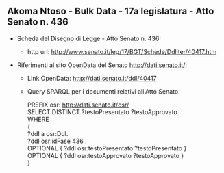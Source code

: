 ## Akoma Ntoso - Bulk Data - 17a legislatura - Atto Senato n. 436 ##

* Scheda del Disegno di Legge - Atto Senato n. 436:
	* http url: http://www.senato.it/leg/17/BGT/Schede/Ddliter/40417.htm

* Riferimenti al sito OpenData del Senato http://dati.senato.it/:
	* Link OpenData: http://dati.senato.it/ddl/40417
	* Query SPARQL per i documenti relativi all'Atto Senato:

        PREFIX osr: <http://dati.senato.it/osr/>  
		SELECT DISTINCT ?testoPresentato ?testoApprovato  
		WHERE  
		{  
		    ?ddl a osr:Ddl.  
		    ?ddl osr:idFase 436 .  
		    OPTIONAL { ?ddl osr:testoPresentato ?testoPresentato }  
		    OPTIONAL { ?ddl osr:testoApprovato ?testoApprovato }  
		}
		